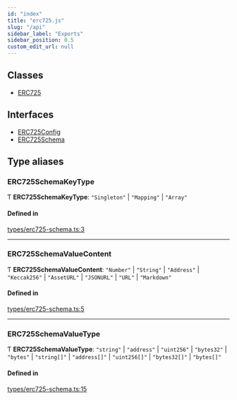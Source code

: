 ```yaml
---
id: "index"
title: "erc725.js"
slug: "/api"
sidebar_label: "Exports"
sidebar_position: 0.5
custom_edit_url: null
---
```


## Classes

- [ERC725](classes/erc725.md)

## Interfaces

- [ERC725Config](interfaces/erc725config.md)
- [ERC725Schema](interfaces/erc725schema.md)

## Type aliases

### ERC725SchemaKeyType

Ƭ **ERC725SchemaKeyType**: ``"Singleton"`` \| ``"Mapping"`` \| ``"Array"``

#### Defined in

[types/erc725-schema.ts:3](https://github.com/rryter/erc725.js/blob/49ae9c6/src/types/erc725-schema.ts#L3)

___

### ERC725SchemaValueContent

Ƭ **ERC725SchemaValueContent**: ``"Number"`` \| ``"String"`` \| ``"Address"`` \| ``"Keccak256"`` \| ``"AssetURL"`` \| ``"JSONURL"`` \| ``"URL"`` \| ``"Markdown"``

#### Defined in

[types/erc725-schema.ts:5](https://github.com/rryter/erc725.js/blob/49ae9c6/src/types/erc725-schema.ts#L5)

___

### ERC725SchemaValueType

Ƭ **ERC725SchemaValueType**: ``"string"`` \| ``"address"`` \| ``"uint256"`` \| ``"bytes32"`` \| ``"bytes"`` \| ``"string[]"`` \| ``"address[]"`` \| ``"uint256[]"`` \| ``"bytes32[]"`` \| ``"bytes[]"``

#### Defined in

[types/erc725-schema.ts:15](https://github.com/rryter/erc725.js/blob/49ae9c6/src/types/erc725-schema.ts#L15)

